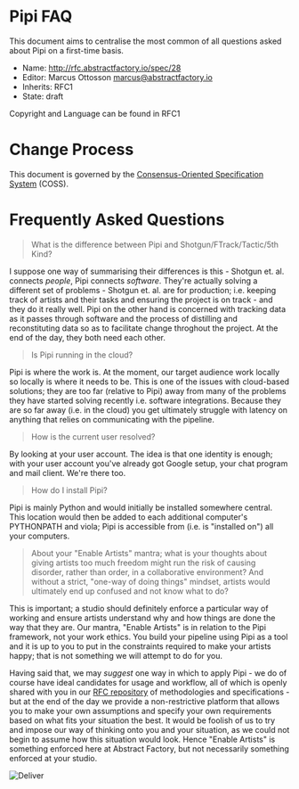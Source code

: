 # Pipi FAQ

This document aims to centralise the most common of all questions asked about Pipi on a first-time basis.

* Name: http://rfc.abstractfactory.io/spec/28
* Editor: Marcus Ottosson <marcus@abstractfactory.io>
* Inherits: RFC1
* State: draft

Copyright and Language can be found in RFC1

# Change Process

This document is governed by the [Consensus-Oriented Specification System](http://www.digistan.org/spec:1/COSS) (COSS).

# Frequently Asked Questions

> What is the difference between Pipi and Shotgun/FTrack/Tactic/5th Kind?

I suppose one way of summarising their differences is this - Shotgun et. al. connects *people*, Pipi connects *software*. They're actually solving a different set of problems - Shotgun et. al. are for production; i.e. keeping track of artists and their tasks and ensuring the project is on track - and they do it really well. Pipi on the other hand is concerned with tracking data as it passes through software and the process of distilling and reconstituting data so as to facilitate change throghout the project. At the end of the day, they both need each other.

> Is Pipi running in the cloud?

Pipi is where the work is. At the moment, our target audience work locally so locally is where it needs to be. This is one of the issues with cloud-based solutions; they are too far (relative to Pipi) away from many of the problems they have started solving recently i.e. software integrations. Because they are so far away (i.e. in the cloud) you get ultimately struggle with latency on anything that relies on communicating with the pipeline.

> How is the current user resolved?

By looking at your user account. The idea is that one identity is enough; with your user account you've already got Google setup, your chat program and mail client. We're there too.

> How do I install Pipi?

Pipi is mainly Python and would initially be installed somewhere central. This location would then be added to each additional computer's PYTHONPATH and viola; Pipi is accessible from (i.e. is "installed on") all your computers.

> About your "Enable Artists" mantra; what is your thoughts about giving artists too much freedom might run the risk of causing disorder, rather than order, in a collaborative environment? And without a strict, "one-way of doing things" mindset, artists would ultimately end up confused and not know what to do?

This is important; a studio should definitely enforce a particular way of working and ensure artists understand why and how things are done the way that they are. Our mantra, "Enable Artists" is in relation to the Pipi framework, not your work ethics. You build your pipeline using Pipi as a tool and it is up to you to put in the constraints required to make your artists happy; that is not something we will attempt to do for you.

Having said that, we may *suggest* one way in which to apply Pipi - we do of course have ideal candidates for usage and workflow, all of which is openly shared with you in our [RFC repository][] of methodologies and specifications - but at the end of the day we provide a non-restrictive platform that allows you to make your own assumptions and specify your own requirements based on what fits your situation the best. It would be foolish of us to try and impose our way of thinking onto you and your situation, as we could not begin to assume how this situation would look. Hence "Enable Artists" is something enforced here at Abstract Factory, but not necessarily something enforced at your studio.

![](https://dl.dropbox.com/s/drp352hk7hkoe1z/deliver_small.png "Deliver")

[RFC repository]: http://rfc.abstractfactory.io
